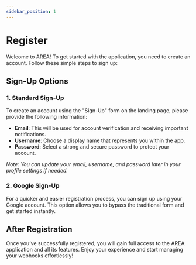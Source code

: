 ```yaml
---
sidebar_position: 1
---
```


# Register

Welcome to AREA! To get started with the application, you need to create an account. Follow these simple steps to sign up:

## Sign-Up Options

### 1. Standard Sign-Up
To create an account using the "Sign-Up" form on the landing page, please provide the following information:
- **Email**: This will be used for account verification and receiving important notifications.
- **Username**: Choose a display name that represents you within the app.
- **Password**: Select a strong and secure password to protect your account.

*Note: You can update your email, username, and password later in your profile settings if needed.*

### 2. Google Sign-Up
For a quicker and easier registration process, you can sign up using your Google account. This option allows you to bypass the traditional form and get started instantly.

## After Registration
Once you’ve successfully registered, you will gain full access to the AREA application and all its features. Enjoy your experience and start managing your webhooks effortlessly!
